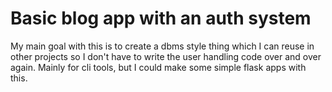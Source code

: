 # Basic blog app with an auth system

My main goal with this is to create a dbms style thing which I can reuse in other projects so I don't have to write the user handling code over and over again. Mainly for cli tools, but I could make some simple flask apps with this.